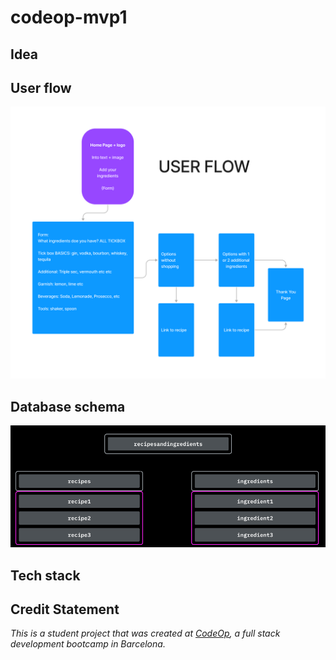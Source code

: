 # codeop-mvp1

## Idea

## User flow
![User flow image](/Images/user%20flow.png/)

## Database schema
![Database schema](/Images//Database.png/)
## Tech stack

## Credit Statement
_This is a student project that was created at [CodeOp](http://codeop.tech), a full stack development bootcamp in Barcelona._
